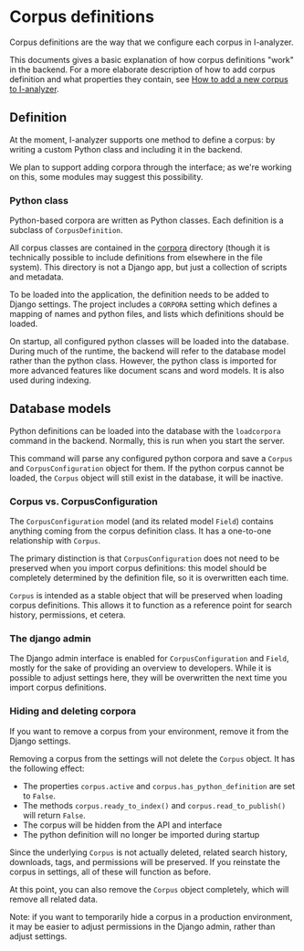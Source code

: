 # Corpus definitions

Corpus definitions are the way that we configure each corpus in I-analyzer.

This documents gives a basic explanation of how corpus definitions "work" in the backend. For a more elaborate description of how to add corpus definition and what properties they contain, see [How to add a new corpus to I-analyzer](/documentation/How-to-add-a-new-corpus-to-Ianalyzer.md).

## Definition

At the moment, I-analyzer supports one method to define a corpus: by writing a custom Python class and including it in the backend.

We plan to support adding corpora through the interface; as we're working on this, some modules may suggest this possibility.

### Python class

Python-based corpora are written as Python classes. Each definition is a subclass of `CorpusDefinition`.

All corpus classes are contained in the [corpora](/backend/corpora/) directory (though it is technically possible to include definitions from elsewhere in the file system). This directory is not a Django app, but just a collection of scripts and metadata.

To be loaded into the application, the definition needs to be added to Django settings. The project includes a `CORPORA` setting which defines a mapping of names and python files, and lists which definitions should be loaded.

On startup, all configured python classes will be loaded into the database. During much of the runtime, the backend will refer to the database model rather than the python class. However, the python class is imported for more advanced features like document scans and word models. It is also used during indexing.

## Database models

Python definitions can be loaded into the database with the `loadcorpora` command in the backend. Normally, this is run when you start the server.

This command will parse any configured python corpora and save a `Corpus` and `CorpusConfiguration` object for them. If the python corpus cannot be loaded, the `Corpus` object will still exist in the database, it will be inactive.

### Corpus vs. CorpusConfiguration

The `CorpusConfiguration` model (and its related model `Field`) contains anything coming from the corpus definition class. It has a one-to-one relationship with `Corpus`.

The primary distinction is that `CorpusConfiguration` does not need to be preserved when you import corpus definitions: this model should be completely determined by the definition file, so it is overwritten each time.

`Corpus` is intended as a stable object that will be preserved when loading corpus definitions. This allows it to function as a reference point for search history, permissions, et cetera.

### The django admin

The Django admin interface is enabled for `CorpusConfiguration` and `Field`, mostly for the sake of providing an overview to developers. While it is possible to adjust settings here, they will be overwritten the next time you import corpus definitions.

### Hiding and deleting corpora

If you want to remove a corpus from your environment, remove it from the Django settings.

Removing a corpus from the settings will not delete the `Corpus` object. It has the following effect:

- The properties `corpus.active` and `corpus.has_python_definition` are set to `False`.
- The methods `corpus.ready_to_index()` and `corpus.read_to_publish()` will return `False`.
- The corpus will be hidden from the API and interface
- The python definition will no longer be imported during startup

Since the underlying `Corpus` is not actually deleted, related search history, downloads, tags, and permissions will be preserved. If you reinstate the corpus in settings, all of these will function as before.

At this point, you can also remove the `Corpus` object completely, which will remove all related data.

Note: if you want to temporarily hide a corpus in a production environment, it may be easier to adjust permissions in the Django admin, rather than adjust settings.
